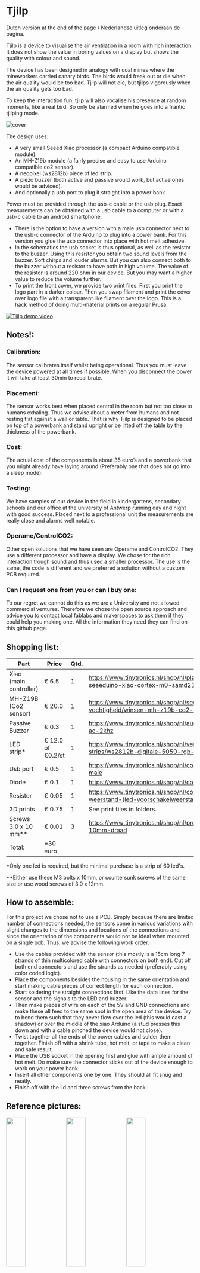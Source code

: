 # Tjilp

Dutch version at the end of the page / Nederlandse uitleg onderaan de pagina.


Tjilp is a device to visualise the air ventilation in a room with rich interaction.
It does not show the value in boring values on a display but shows the quality with colour and sound.

The device has been designed in analogy with coal mines where the mineworkers carried canary birds. 
The birds would freak out or die when the air quality would be too bad.
Tjilp will not die, but tjilps vigorously when the air quality gets too bad.

To keep the interaction fun, tjilp will also vocalise his presence at random moments, like a real bird.
So only be alarmed when he goes into a frantic tjilping mode.

![cover](https://user-images.githubusercontent.com/6534647/131702248-194a2dbb-77b2-4fdb-96d7-ddfe76f4da79.jpg)

The design uses:
- A very small Seeed Xiao processor (a compact Arduino compatible module).
- An MH-Z19b module (a fairly precise and easy to use Arduino compatible co2 sensor).
- A neopixel (ws2812b) piece of led strip.
- A piezo buzzer (both active and passive would work, but active ones would be adviced).
- And optionally a usb port to plug it straight into a power bank

Power must be provided through the usb-c cable or the usb plug.
Exact measurements can be obtained with a usb cable to a computer or with a usb-c cable to an android smartphone.

- There is the option to have a version with a male usb connector next to the usb-c connector of the Arduino to plug into a power bank. For this version you glue the usb connector into place with hot melt adhesive.
- In the schematics the usb socket is thus optional, as well as the resistor to the buzzer. Using this resistor you obtain two sound levels from the buzzer. Soft chirps and louder alarms. But you can also connect both to the buzzer without a resistor to have both in high volume. The value of the resistor is around 220 ohm in our device. But you may want a higher value to reduce the volume further.
- To print the front cover, we provide two print files. First you print the logo part in a darker colour. Then you swap filament and print the cover over logo file with a transparent like filament over the logo. This is a hack method of doing multi-material prints on a regular Prusa.

[![Tjilp demo video](https://img.youtube.com/vi/Ra5aq8gwuik/0.jpg)](https://www.youtube.com/watch?v=Ra5aq8gwuik)

## Notes!:
### Calibration: 
The sensor calibrates itself whilst being operational. Thus you must leave the device powered at all times if possible. When you disconnect the power it will take at least 30min to recalibrate.
### Placement:
The sensor works best when placed central in the room but not too close to humans exhaling. Thus we advise about a meter from humans and not resting flat against a wall or table. That is why Tjilp is designed to be placed on top of a powerbank and stand upright or be lifted off the table by the thickness of the powerbank.
### Cost:
The actual cost of the components is about 35 euro’s and a powerbank that you might already have laying around (Preferably one that does not go into a sleep mode).
### Testing:
We have samples of our device in the field in kindergartens, secondary schools and our office at the university of Antwerp running day and night with good success. Placed next to a professional unit the measurements are really close and alarms well notable.
### Operame/ControlCO2:
Other open solutions that we have seen are Operame and ControlCO2. They use a different processor and have a display. We chose for the rich interaction trough sound and thus used a smaller processor. The use is the same, the code is different and we preferred a solution without a custom PCB required.
### Can I request one from you or can I buy one:
To our regret we cannot do this as we are a University and not allowed commercial ventures. Therefore we chose the open source approach and advice you to contact local fablabs and makerspaces to ask them if they could help you making one. All the information they need they can find on this github page.


## Shopping list:
Part|Price|Qtd.|Url
---|---|---|---
Xiao (main controller)|€ 6.5|1|https://www.tinytronics.nl/shop/nl/platforms/seeed-studio/seeed-studio-seeeduino-xiao-cortex-m0-samd21
MH-Z19B (Co2 sensor)|€ 20.0|1|https://www.tinytronics.nl/shop/nl/sensoren/temperatuur-lucht-vochtigheid/winsen-mh-z19b-co2-sensor-met-kabel
Passive Buzzer|€ 0.3|1|https://www.tinytronics.nl/shop/nl/audio/speakers/passieve-buzzer-3-12v-ac-2khz
LED strip*|€ 12.0 of €0.2/st|1|https://www.tinytronics.nl/shop/nl/verlichting/led-strips/led-strips/ws2812b-digitale-5050-rgb-led-strip-60-leds-1m
Usb port|€ 0.5|1|https://www.tinytronics.nl/shop/nl/connectoren/usb/usb-a-connector-diy-male
Diode|€ 0.1|1|https://www.tinytronics.nl/shop/nl/componenten/diode/diode-1n4007
Resistor|€ 0.05|1|https://www.tinytronics.nl/shop/nl/componenten/weerstanden/220%CF%89-weerstand-(led-voorschakelweerstand)
3D prints|€ 0.75|1|See print files in folders.
Screws 3.0 x 10 mm**|€ 0.01|3|https://www.tinytronics.nl/shop/nl/prototyping/montagemateriaal/bout-m3-10mm-draad
Total:| ±30 euro||

*Only one led is required, but the minimal purchase is a strip of 60 led's.

**Either use these M3 bolts x 10mm, or countersunk screws of the same size or use wood screws of 3.0 x 12mm.

## How to assemble: 

For this project we chose not to use a PCB. Simply because there are limited number of connections needed, the sensors come in various variations with slight changes to the dimensions and locations of the connections and since the orientation of the components would not be ideal when mounted on a single pcb. Thus, we advise the following work order: 
- Use the cables provided with the sensor (this mostly is a 15cm long 7 strands of thin multicolored cable with connectors on both end). Cut off both end connectors and use the strands as needed (preferably using color coded logic). 
- Place the components besides the housing in the same orientation and start making cable pieces of correct length for each connection. 
- Start soldering the straight connections first. Like the data lines for the sensor and the signals to the LED and buzzer. 
- Then make pieces of wire on each of the 5V and GND connections and make these all feed to the same spot in the open area of the device. Try to bend them such that they never flow over the led (this would cast a shadow) or over the middle of the xiao Arduino (a stud presses this down and with a cable pinched the device would not close). 
- Twist together all the ends of the power cables and solder them together. Finish off with a shrink tube, hot melt, or tape to make a clean and safe result. 
- Place the USB socket in the opening first and glue with ample amount of hot melt. Do make sure the connector sticks out of the device enough to work on your power bank. 
- Insert all other components one by one. They should all fit snug and neatly. 
- Finish off with the lid and three screws from the back. 

## Reference pictures:
<img src="https://user-images.githubusercontent.com/6534647/131698734-48b125e6-0f67-4ab8-ae22-60dff268212a.jpg" width="32%"/><img src="https://user-images.githubusercontent.com/6534647/131698731-bc93f0f8-0838-4f89-9529-d76fd470c070.jpg" width="32%"/><img src="https://user-images.githubusercontent.com/6534647/131698733-c50ef8f1-9049-4595-b80e-c4b5eaa49c54.JPG" width="32%"/>
> Click them to see full resolution images


---

# Tjilp

Tjilp is een klein toestelletje dat de verluchting van een ruimte visualiseert door middel van rijke interactie. Het toont de meting dus niet in een saai getalletje maar geeft het aan via geluid en kleur.

Het toestel is ontwikkeld met de koolmijnen in het achterhoofd. Daar namen de mijnwerkers een kanarievogel mee naar beneden om zo schadelijke gassen en een zuurstoftekort te meten. Als de vogels gek gingen doen of dood vielen wisten ze dat er een probleem was en ze best zo spoedig mogelijk gingen vluchten of ventileren. Tjilp gaat niet dood! Maar zal intens beginnen tjilpen en verkleuren als hij een probleem detecteert.

Om de interactie luchtig te houden zal Tjilp ook op random momenten even tjilpen ter indicatie dat hij leeft zoals een echte vogel. Dus wees enkel gealarmeerd als hij intensief gaat tjilpen.

![cover](https://user-images.githubusercontent.com/6534647/131702248-194a2dbb-77b2-4fdb-96d7-ddfe76f4da79.jpg)

Het ontwerp gebruikt:
- Een heel kleine Seeed Xiao processor (een van de meest compacte Arduino compatibele modules).
- Een MH-Z19b module (een behoorlijk accurate, goedkope en eenvoudig te gebruiken CO2 sensor).
- Een Neopixel (ws2812b) om licht te geven.
- Een piezo buzzer (actief of passief werken beiden, maar een passieve het beste).
- Optioneel een usb poort om het toestel direct in een powerbank te pluggen.
- Of via een usb-c kabel naar een powerbank, adapter of gsm of laptop.

- Indien je opteert voor de versie met usb poort zal je die op zijn plaats moeten lijmen met smeltlijm. 
- In het schema staat een weerstandje voorzien naar de buzzer. Hiermee krijgt Tjilp 2 geluidsvolumes. Indien je alleen maar luid volume wenst kan je ook beide uitgangen samen verbinden met de buzzer. De aangeraden 220 ohm weerstand is voor onze units de beste waarde gebleken. Maar deze kan hoger of lager gekozen worden om stiller dan wel luider volume te krijgen.
- Om de cover te printen voorzien we 2 print files. Hiermee kan je het logo op de voorkant donkerder printen. Laad daarvoor eerst de donkere kleur in de printer. Print het logo. Wissel van filament naar de lichtere kleur. En print daarmee het 2de bestand over het logo heen. Doordat het logo slechts 0.2mm hoog is kan dit zonder problemen en dit is de goedkope manier om multi-material prints te doen op een gewone 3D printer.

[![Tjilp demo video](https://img.youtube.com/vi/Ra5aq8gwuik/0.jpg)](https://www.youtube.com/watch?v=Ra5aq8gwuik)

## Opmerkingen!:
### Kalibratie:
De sensor kalibreert zichzelf als hij actief is, maar heeft geen intern geheugen om die kalibratie op te slaan. Dus als je het toestel even uit de voeding haalt zal hij opnieuw gedurende een 30minuten moeten kalibreren alvorens de metingen terug accuraat zijn. Laat het toestel dan ook liefst altijd in steken met een stopcontact voeding of neem de sensor gedurende minstens een half uur mee buiten als je hem in een powerbank inplugt.
### Plaatsing:
De sensor werkt het beste als deze centraal in een kamer is geplaatst, maar niet te dicht bij ademende mensen. Zodoende adviseren we hem een meter van personen te plaatsen en niet plat tegen een muur of plat op tafel te leggen. Tjilp is gemaakt om op een powerbank te zitten en zodoende komt hij rechtop in het midden van een tafel te staan. 
### Kostprijs:
De effectieve kostprijs van alle onderdelen is een 35 euro en een powerbank die je wellicht al in huis hebt liggen (best wel een die niet in slaapstand valt).
### Validatie:
We hebben momenteel ter test toestellen in gebruik in een kleuterschool, middelbare school en onze lokalen in de Universiteit van Antwerpen die dag en nacht blijven meten met goed succes. Zelfs naast een professionele sensor geplaatst blijven de metingen zeer accuraat en de alarmen worden goed opgemerkt en opgevolgd door de gebruikers.
### Operame/ControlCO2:
We zijn niet de enige die deze problematiek hebben proberen aan te pakken. Ook de mensen van Operame en ControlCO2 hebben een ontwerp dat eerder wel gebaseerd is op een display en zonder de rijke interactie. Hun ontwerp is ook open source en heeft voor en nadelen. Er is een op maat gemaakte printplaat nodig bij hun. Maar zij bieden ze ook wel commercieel aan in beperkte mate https://controlco2.space/ voor meer info.
### Kan ik er eentje laten maken/kopen bij jullie:
Tot onze spijt is dit moeilijk aangezien we als Universiteit geen commerciële opdrachten kunnen uitvoeren. Zodoende kiezen we voor de open source kaart en raden we u aan bij lokale makerspaces of fablabs een te horen of zij interesse hebben om u daarbij te helpen. Alle nodige info kunnen zij vinden op deze github. 

## Winkelmandje:
Onderdeel|Prijs|Aantal.|Url
---|---|---|---
Xiao (main controller)|€ 6.5|1|https://www.tinytronics.nl/shop/nl/platforms/seeed-studio/seeed-studio-seeeduino-xiao-cortex-m0-samd21
MH-Z19B (Co2 sensor)|€ 20.0|1|https://www.tinytronics.nl/shop/nl/sensoren/temperatuur-lucht-vochtigheid/winsen-mh-z19b-co2-sensor-met-kabel
Passive Buzzer|€ 0.3|1|https://www.tinytronics.nl/shop/nl/audio/speakers/passieve-buzzer-3-12v-ac-2khz
LED strip*|€ 12.0 of €0.2/st|1|https://www.tinytronics.nl/shop/nl/verlichting/led-strips/led-strips/ws2812b-digitale-5050-rgb-led-strip-60-leds-1m
Usb poort|€ 0.5|1|https://www.tinytronics.nl/shop/nl/connectoren/usb/usb-a-connector-diy-male
Diode|€ 0.1|1|https://www.tinytronics.nl/shop/nl/componenten/diode/diode-1n4007
Weerstandje|€ 0.05|1|https://www.tinytronics.nl/shop/nl/componenten/weerstanden/220%CF%89-weerstand-(led-voorschakelweerstand)
3D prints|€ 0.75|1|See print files in folders.
Screws 3.0 x 10 mm**|€ 0.01|3|https://www.tinytronics.nl/shop/nl/prototyping/montagemateriaal/bout-m3-10mm-draad
Totaal:| ±30 euro||

*Er is slechts één ledje nodig per toestel maar de minimale aankoop is een strip van 60 leds lang.
**Gebruik ofwel deze M3 boutjes van 10mm lang, of verzonken exemplaren van vergelijkbare afmetingen of hout schroefjes van 3.0 x 12mm.

## Hoe te assembleren: 

Voor dit project hebben we gekozen geen PCB te gebruiken. Simpelweg omdat er maar een beperkt aantal verbindingen nodig zijn, de sensoren in vele varianten voorkomen die voornamelijk variaties hebben in de locatie van de aansluitingen en aangezien de oriëntatie van de componenten niet ideaal is als ze allemaal op één PCB moeten aansluiten. Wijzelf adviseren volgende werkwijze: 
- Gebruik de kabels die meestal bij de sensor zijn geleverd (dit zijn normaal 15cm lange, meerdere kleuren, dunne kabeltjes met een connector aan beide einden). Knip de connectoren er af en gebruik de losse kabels zoals nodig (bij voorkeur enige kleurenlogica volgend). 
- Plaats de componenten op je werktafel in eenzelfde oriëntatie als ze in het device zouden komen te zitten. Maak kabels voor alle verbindingen van correcte lengte (liever iets te lang dan te kort). 
- Start met solderen aan de directe verbindingen. Bijvoorbeeld de datalijnen voor de sensor alsook de signalen voor de buzzer en led.  
- Voorzie dan iedere 5V en GND-verbinding met een stukje kabel lang genoeg om tot in het open gedeelte van de behuizing te geraken. Liefst met een ordelijke route zodat geen enkele kabel over de led zal lopen (dit zou een schaduw creëren) alsook niet centraal over de Xiao Arduino aangezien daar eens steunpunt in het deksel zit om deze op zijn plaats te duwen.  
- Tors de einden van alle 5V kabeltjes samen en soldeer. Hetzelfde met de GND-kabels. Werk af met een krimpkous, hot melt of een stukje tape voor de orde maar ook voor de elektrische veiligheid. 
- Plaats de USB-poort in de opening en lijm vast met een voldoende hoeveelheid hot melt. Verzeker je ervan dat de stekker voldoende uit het device steekt zodat deze correct contact maakt met je powerbank. 
- Plaats alle andere componenten nu één voor één in de behuizing. Alles zou mooi moeten passen zonder los te zitten. 
- Plaats het deksel en schroef vast met de 3 schroefjes 

## Referentie fotos:
<img src="https://user-images.githubusercontent.com/6534647/131698734-48b125e6-0f67-4ab8-ae22-60dff268212a.jpg" width="32%"/><img src="https://user-images.githubusercontent.com/6534647/131698731-bc93f0f8-0838-4f89-9529-d76fd470c070.jpg" width="32%"/><img src="https://user-images.githubusercontent.com/6534647/131698733-c50ef8f1-9049-4595-b80e-c4b5eaa49c54.JPG" width="32%"/>
> Klik om ze in volledige resolutie te bekijken


# In de pers:
- https://www.vrt.be/vrtnws/nl/2021/06/08/sensor-tjilpt-als-de-lucht-niet-voldoende-geventileerd-wordt/
- https://www.gva.be/cnt/dmf20210608_94341156
- https://www.uantwerpen.be/nl/overuantwerpen/faculteiten/ontwerpwetenschappen/nieuws-en-activiteiten/tsjilp-de-sensor/
